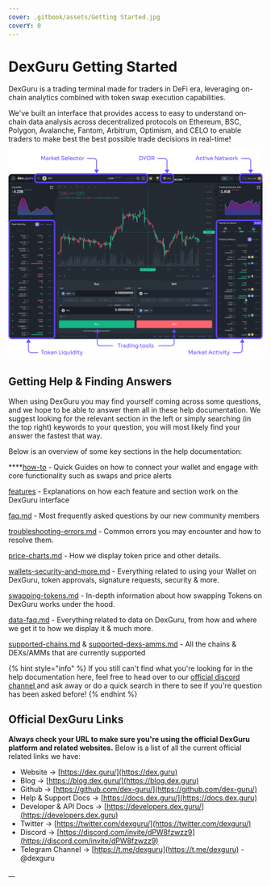 ```yaml
---
cover: .gitbook/assets/Getting Started.jpg
coverY: 0
---
```


# DexGuru Getting Started

DexGuru is a trading terminal made for traders in DeFi era, leveraging on-chain analytics combined with token swap execution capabilities.&#x20;

We've built an interface that provides access to easy to understand on-chain data analysis across decentralized protocols on Ethereum, BSC, Polygon, Avalanche, Fantom, Arbitrum, Optimism, and CELO to enable traders to make best the best possible trade decisions in real-time!

![](<.gitbook/assets/DexGuru Getting Started (1) (1).png>)

## Getting Help & Finding Answers

When using DexGuru you may find yourself coming across some questions, and we hope to be able to answer them all in these help documentation. We suggest looking for the relevant section in the left or simply searching (in the top right) keywords to your question, you will most likely find your answer the fastest that way.&#x20;

Below is an overview of some key sections in the help documentation:&#x20;

****[how-to](general/how-to/ "mention") - Quick Guides on how to connect your wallet and engage with core functionality such as swaps and price alerts&#x20;

[features](general/features/ "mention") - Explanations on how each feature and section work on the DexGuru interface&#x20;

[faq.md](general/faq.md "mention") - Most frequently asked questions by our new community members

[troubleshooting-errors.md](general/troubleshooting-errors.md "mention") - Common errors you may encounter and how to resolve them.

[price-charts.md](more-info/price-charts.md "mention") - How we display token price and other details.

[wallets-security-and-more.md](more-info/wallets-security-and-more.md "mention") - Everything related to using your Wallet on DexGuru, token approvals, signature requests, security & more.

[swapping-tokens.md](more-info/swapping-tokens.md "mention") - In-depth information about how swapping Tokens on DexGuru works under the hood.

[data-faq.md](data/data-faq.md "mention") - Everything related to data on DexGuru, from how and where we get it to how we display it & much more.

[supported-chains.md](data/supported-chains.md "mention") & [supported-dexs-amms.md](data/supported-dexs-amms.md "mention") - All the chains & DEXs/AMMs that are currently supported

{% hint style="info" %}
If you still can't find what you're looking for in the help documentation here, feel free to head over to our [official discord channel ](https://discord.com/invite/dPW8fzwzz9)and ask away or do a quick search in there to see if you're question has been asked before!&#x20;
{% endhint %}

## **Official DexGuru Links**

**Always check your URL to make sure you're using the official DexGuru platform and related websites.** Below is a list of all the current official related links we have:

* Website -> [https://dex.guru/](https://dex.guru)
* Blog -> [https://blog.dex.guru/](https://blog.dex.guru)
* Github -> [https://github.com/dex-guru/](https://github.com/dex-guru/)
* Help & Support Docs -> [https://docs.dex.guru/](https://docs.dex.guru)
* Developer & API Docs -> [https://developers.dex.guru/](https://developers.dex.guru)
* Twitter -> [https://twitter.com/dexguru/](https://twitter.com/dexguru/)
* Discord  -> [https://discord.com/invite/dPW8fzwzz9](https://discord.com/invite/dPW8fzwzz9)
* Telegram Channel → [https://t.me/dexguru](https://t.me/dexguru) - @dexguru

__
